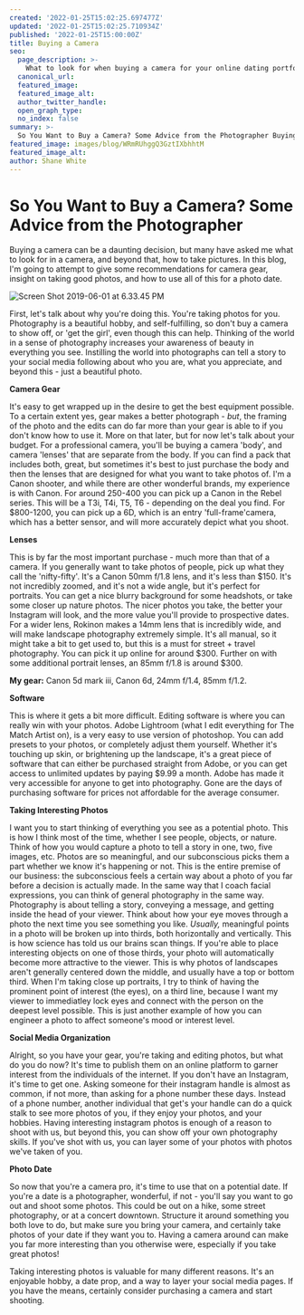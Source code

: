 ```yaml
---
created: '2022-01-25T15:02:25.697477Z'
updated: '2022-01-25T15:02:25.710934Z'
published: '2022-01-25T15:00:00Z'
title: Buying a Camera
seo:
  page_description: >-
    What to look for when buying a camera for your online dating portfolio.
  canonical_url:
  featured_image:
  featured_image_alt:
  author_twitter_handle:
  open_graph_type:
  no_index: false
summary: >-
  So You Want to Buy a Camera? Some Advice from the Photographer Buying a camera can be a daunting decision, but many have asked me what to look for in a camera, and beyond that, how to take pictures. In this blog, I'm going to attempt to give some recommendations ...
featured_image: images/blog/WRmRUhggQ3GztIXbhhtM
featured_image_alt:
author: Shane White
---
```


<h1 class="primary-title text-left">So You Want to Buy a Camera? Some Advice from the Photographer</h1>
<div class="blog-content">
<p>Buying a camera can be a daunting decision, but many have asked me what to look for in a camera, and beyond that, how to take pictures. In this blog, I'm going to attempt to give some recommendations for camera gear, insight on taking good photos, and how to use all of this for a photo date.</p>
<p><img src="http://images.ctfassets.net/9e33rgnm1y4m/5I29sYYDxkXEpBrabvtxje/3c5f948a2087766cad57c9b4d02ac287/Screen_Shot_2019-06-01_at_6.33.45_PM.png" alt="Screen Shot 2019-06-01 at 6.33.45 PM" /></p>
<p>First, let's talk about why you're doing this. You're taking photos for you. Photography is a beautiful hobby, and self-fulfilling, so don't buy a camera to show off, or 'get the girl', even though this can help. Thinking of the world in a sense of photography increases your awareness of beauty in everything you see. Instilling the world into photographs can tell a story to your social media following about who you are, what you appreciate, and beyond this - just a beautiful photo.</p>
<p><strong>Camera Gear</strong></p>
<p>It's easy to get wrapped up in the desire to get the best equipment possible. To a certain extent yes, gear makes a better photograph -<span>&nbsp;</span><em>but</em>, the framing of the photo and the edits can do far more than your gear is able to if you don't know how to use it. More on that later, but for now let's talk about your budget. For a professional camera, you'll be buying a camera 'body', and camera 'lenses' that are separate from the body. If you can find a pack that includes both, great, but sometimes it's best to just purchase the body and then the lenses that are designed for what you want to take photos of. I'm a Canon shooter, and while there are other wonderful brands, my experience is with Canon. For around 250-400 you can pick up a Canon in the Rebel series. This will be a T3i, T4i, T5, T6 - depending on the deal you find. For $800-1200, you can pick up a 6D, which is an entry 'full-frame'camera, which has a better sensor, and will more accurately depict what you shoot.</p>
<p><strong>Lenses</strong></p>
<p>This is by far the most important purchase - much more than that of a camera. If you generally want to take photos of people, pick up what they call the 'nifty-fifty'. It's a Canon 50mm f/1.8 lens, and it's less than $150. It's not incredibly zoomed, and it's not a wide angle, but it's perfect for portraits. You can get a nice blurry background for some headshots, or take some closer up nature photos. The nicer photos you take, the better your Instagram will look, and the more value you'll provide to prospective dates. For a wider lens, Rokinon makes a 14mm lens that is incredibly wide, and will make landscape photography extremely simple. It's all manual, so it might take a bit to get used to, but this is a must for street + travel photography. You can pick it up online for around $300. Further on with some additional portrait lenses, an 85mm f/1.8 is around $300.</p>
<p><strong>My gear:</strong><span>&nbsp;</span>Canon 5d mark iii, Canon 6d, 24mm f/1.4, 85mm f/1.2.</p>
<p><strong>Software</strong></p>
<p>This is where it gets a bit more difficult. Editing software is where you can really win with your photos. Adobe Lightroom (what I edit everything for The Match Artist on), is a very easy to use version of photoshop. You can add presets to your photos, or completely adjust them yourself. Whether it's touching up skin, or brightening up the landscape, it's a great piece of software that can either be purchased straight from Adobe, or you can get access to unlimited updates by paying $9.99 a month. Adobe has made it very accessible for anyone to get into photography. Gone are the days of purchasing software for prices not affordable for the average consumer.</p>
<p><strong>Taking Interesting Photos</strong></p>
<p>I want you to start thinking of everything you see as a potential photo. This is how I think most of the time, whether I see people, objects, or nature. Think of how you would capture a photo to tell a story in one, two, five images, etc. Photos are so meaningful, and our subconscious picks them a part whether we know it's happening or not. This is the entire premise of our business: the subconscious feels a certain way about a photo of you far before a decision is actually made. In the same way that I coach facial expressions, you can think of general photography in the same way. Photography is about telling a story, conveying a message, and getting inside the head of your viewer. Think about how your eye moves through a photo the next time you see something you like.<span>&nbsp;</span><em>Usually,</em><span>&nbsp;</span>meaningful points in a photo will be broken up into thirds, both horizontally and vertically. This is how science has told us our brains scan things. If you're able to place interesting objects on one of those thirds, your photo will automatically become more attractive to the viewer. This is why photos of landscapes aren't generally centered down the middle, and usually have a top or bottom third. When I'm taking close up portraits, I try to think of having the prominent point of interest (the eyes), on a third line, because I want my viewer to immediatley lock eyes and connect with the person on the deepest level possible. This is just another example of how you can engineer a photo to affect someone's mood or interest level.</p>
<p><strong>Social Media Organization</strong></p>
<p>Alright, so you have your gear, you're taking and editing photos, but what do you do now? It's time to publish them on an online platform to garner interest from the individuals of the internet. If you don't have an Instagram, it's time to get one. Asking someone for their instagram handle is almost as common, if not more, than asking for a phone number these days. Instead of a phone number, another individual that get's your handle can do a quick stalk to see more photos of you, if they enjoy your photos, and your hobbies. Having interesting instagram photos is enough of a reason to shoot with us, but beyond this, you can show off your own photography skills. If you've shot with us, you can layer some of your photos with photos we've taken of you.</p>
<p><strong>Photo Date</strong></p>
<p>So now that you're a camera pro, it's time to use that on a potential date. If you're a date is a photographer, wonderful, if not - you'll say you want to go out and shoot some photos. This could be out on a hike, some street photography, or at a concert downtown. Structure it around something you both love to do, but make sure you bring your camera, and certainly take photos of your date if they want you to. Having a camera around can make you far more interesting than you otherwise were, especially if you take great photos!</p>
<p>Taking interesting photos is valuable for many different reasons. It's an enjoyable hobby, a date prop, and a way to layer your social media pages. If you have the means, certainly consider purchasing a camera and start shooting.</p>
</div>
